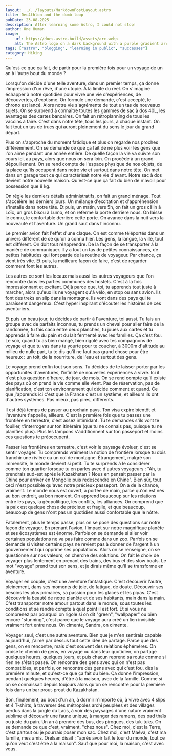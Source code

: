 ```yaml
---
layout: ../../layouts/MarkdownPostLayout.astro
title: Dec4thlon and the dumb loop
pubDate: 23-08-2025
description: After learning some Astro, I could not stop!
author: One Human
image:
    url: https://docs.astro.build/assets/arc.webp
    alt: The Astro logo on a dark background with a purple gradient arc.
tags: ["astro", "blogging", "learning in public", "successes"]
category: Hiking
---
```


Qu'est-ce que ça fait, de partir pour la première fois pour un voyage de un an à l'autre bout du monde ?

Lorsqu'on décide d'une telle aventure, dans un premier temps, ça donne l'impression d'un rêve, d'une utopie. À la limite du réel. On s'imagine échapper à notre quotidien pour vivre une vie d'expériences, de découvertes, d'exotisme. On formule une demande, c'est accepté, le chrono est lancé. Alors notre vie s'agrémente de tout un tas de nouveaux sujets. On se surprend à connaître toutes les gammes de sac à dos 40L, les avantages des cartes bancaires. On fait un rétroplanning de tous les vaccins à faire. C'est dans notre tête, tous les jours, à chaque instant. On fait tout un tas de trucs qui auront pleinement du sens le jour du grand départ. 

Plus on s'approche du moment fatidique et plus on regarde nos proches différemment. On se demande ce que ça fait de ne plus voir les gens que l'on aime pendant une année entière. De quelle façon la vie va suivre son cours ici, au pays, alors que nous on sera loin. On procède à un grand dépouillement. On se rend compte de l'espace physique de nos objets, de la place qu'ils occupent dans notre vie et surtout dans notre tête. On met dans un garage tout ce qui caractérisait notre vie d'avant. Notre sac à dos devient notre nouvelle maison. Qu'est-ce que ça fait du bien de n'avoir pour possession que 8 kg. 

On règle les derniers détails administratifs, on fait un grand ménage. Tout s'accélère les derniers jours. Un mélange d'excitation et d'appréhension s'installe dans notre tête. Et puis, un matin, vers 5h, on fait un gros câlin à Loïc, un gros bisou à Lumo, et on referme la porte derrière nous. On laisse le connu, le confortable derrière cette porte. On avance dans la nuit vers la nouveauté et l'aventure. Un grand saut dans l'inconnu.

Le premier avion fait l'effet d'une claque. On est comme téléportés dans un univers différent de ce qu'on a connu hier. Les gens, la langue, la ville, tout est différent. On doit tout réapprendre. De la façon de se transporter à la manière de communiquer. Il y a tout un tas de petites connaissances, de petites habitudes qui font partie de la routine de voyageur. Par chance, ça vient très vite. Et puis, la meilleure façon de faire, c'est de regarder comment font les autres. 

Les autres ce sont les locaux mais aussi les autres voyageurs que l'on rencontre dans les parties communes des hostels. C'est à la fois impressionnant et excitant. Déjà parce que, toi, tu apprends tout juste à marcher, alors qu'eux ils ne voyagent qu'à vélo, en stop ou sans avion. Ils font des treks en slip dans la montagne. Ils vont dans des pays qui te paraîssent dangereux. C'est hyper inspirant d'écouter les histoires de ces aventuriers. 

Et puis un beau jour, tu décides de partir à l'aventure, toi aussi. Tu fais un groupe avec de parfaits inconnus, tu prends un cheval pour aller faire de la randonnée, tu fais caca entre deux planches, tu joues aux cartes et tu apprends à faire du pain et du lait fermenté avec les familles. Ça c'est fou. Le soir, quand tu as bien mangé, bien rigolé avec tes compagnons de voyage et que tu vas dans ta yourte pour te coucher, à 3000m d'altitude au milieu de nulle part, tu te dis qu'il ne faut pas grand chose pour être heureux : un toit, de la nourriture, de l'eau et surtout des gens.

Le voyage prend enfin tout son sens. Tu décides de te laisser porter par les opportunités d'aventures, l'infinité de nouvelles expériences à vivre. Ici il n'est plus question d'heure, de jour, de mois. On se rend compte qu'il existe des pays où on prend la vie comme elle vient. Pas de réservation, pas de planification, c'est ton environnement qui décide comment et quand. Ce que j'apprends ici c'est que la France c'est un système, et ailleurs ils ont d'autres systèmes. Pas mieux, pas pires, différents.

Il est déjà temps de passer au prochain pays. Ton visa expire bientôt et l'aventure t'appelle, ailleurs. C'est la première fois que tu passes une frontière en terrestre, c'est assez intimidant. Tu te demandes s'ils vont te fouiller, t'interroger sur ton itinéraire (que tu ne connais pas, puisque tu ne planifies plus). Plus les tampons s'additionnent sur ton passeport et moins ces questions te préoccupent.

Passer les frontières en terrestre, c'est voir le paysage évoluer, c'est se sentir voyager. Tu comprends vraiment la notion de frontière lorsque tu dois franchir une rivière ou un col de montagne. Étrangement, malgré son immensité, le monde devient si petit. Tu te surprends à le considérer comme ton quartier lorsque tu en parles avec d'autres voyageurs : "Ah, tu prendrais sud-est après le Kazakhstan ? Nous en pensait passer par la Chine pour arriver en Mongolie puis redescendre en Chine". Bien sûr, tout ceci n'est possible qu'avec notre précieux passeport. On a de la chance, vraiment. Le monde nous est ouvert, à portée de main, parce qu'on est nés au bon endroit, au bon moment. On apprend beaucoup sur les relations entre les pays, la géopolitique, les conflits, les alliances. On comprend que la paix est quelque chose de précieux et fragile, et que beaucoup, beaucoup de gens n'ont pas un quotidien aussi confortable que le nôtre.

Fatalement, plus le temps passe, plus on se pose des questions sur notre façon de voyager. En prenant l'avion, l'impact sur notre magnifique planète et ses écosystèmes est énorme. Parfois on se demande si aller voir certaines populations ne va pas faire comme dans un zoo. Parfois on se demande si visiter certains pays ne revient pas à donner de l'argent à un gouvernement qui opprime ses populations. Alors on se renseigne, on se questionne sur nos valeurs, on cherche des solutions. On fait le choix de voyager plus lentement en prenant des trains, des bus et des slow boats. Le mot "voyage" prend tout son sens, et je dirais même qu'il se transforme en aventure.

Voyager en couple, c'est une aventure fantastique. C'est découvrir l'autre, pleinement, dans ses moments de joie, de fatigue, de doute. Découvrir ses besoins les plus primaires, sa passion pour les glaces et les pipas. C'est découvrir la beauté de notre planète et de ses habitants, main dans la main. C'est transporter notre amour partout dans le monde, sous toutes les conditions et se rendre compte à quel point il est fort. Et si vous ne comprenez par pourquoi on rigole si on dit "green", "wallpaper" ou bien encore "stunning", c'est parce que le voyage aura créé un lien invisible vraiment fort entre nous. On cimente, Sandra, on cimente.

Voyager seul, c'est une autre aventure. Bien que je m'en sentirais capable aujourd'hui, j'aime par dessus tout cette idée de partage. Parce que des gens, on en rencontre, mais c'est souvent des relations éphémères. On croise le chemin de gens, en voyage ou dans leur quotidien, on partage quelques heures, quelques jours, et puis chacun reprend sa route comme si rien ne s'était passé. On rencontre des gens avec qui on n'est pas compatibles, et parfois, on rencontre des gens avec qui c'est fou, dès la première minute, et qu'est-ce que ça fait du bien. Ça donne l'impression, pendant quelques heures, d'être à la maison, avec de la famille. Comme si on se connaissait depuis toujours alors qu'on se rencontre pour la première fois dans un bar prout-prout du Kazakhstan. 

Bon, finalement, au bout d'un an, à dormir n'importe où, à vivre avec 4 slips et 4 T-shirts, à traverser des métropoles archi peuplées et des villages perdus dans la jungle du Laos, à voir des paysages d'une nature vraiment sublime et découvrir une faune unique, à manger des ramens, des pad thaïs ou juste du pain. Un an à prendre des bus, des pirogues, des tuk-tuks. On se demande ce que c'est, vraiment, "chez nous". Chez moi, c'est la Terre, c'est partout où je pourrais poser mon sac. Chez moi, c'est Maéva, c'est ma famille, mes amis. Orelsan disait : "après avoir fait le tour du monde, tout ce qu'on veut c'est être à la maison". Sauf que pour moi, la maison, c'est avec vous.
